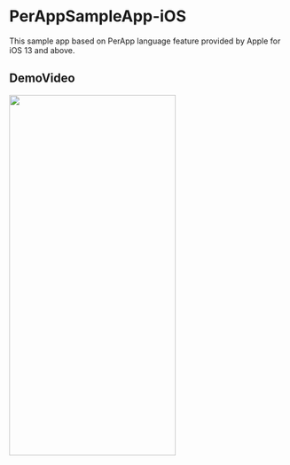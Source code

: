 # PerAppSampleApp-iOS
This sample app based on PerApp language feature provided by Apple for iOS 13 and above.

## DemoVideo

<img src="https://github.com/RPiyush/PerAppSampleApp-iOS/assets/5211430/70ac974c-35ab-4475-a09f-67ad4c0f0706" width="300" height="650">
